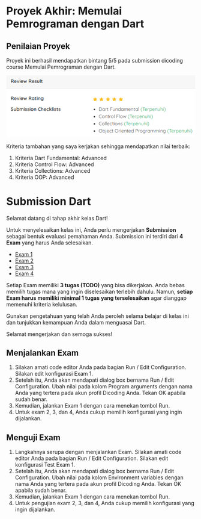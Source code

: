 # Proyek Akhir: Memulai Pemrograman dengan Dart
## Penilaian Proyek
Proyek ini berhasil mendapatkan bintang 5/5 pada submission dicoding course Memulai Pemrograman dengan Dart.

![Penilaian Proyek](README/penilaian_proyek.png)

Kriteria tambahan yang saya kerjakan sehingga mendapatkan nilai terbaik:
1. Kriteria Dart Fundamental: Advanced
2. Kriteria Control Flow: Advanced
3. Kriteria Collections: Advanced
4. Kriteria OOP: Advanced

# Submission Dart

Selamat datang di tahap akhir kelas Dart!

Untuk menyelesaikan kelas ini, Anda perlu mengerjakan **Submission** sebagai bentuk evaluasi pemahaman Anda. Submission ini terdiri dari **4 Exam** yang harus Anda selesaikan.

- [Exam 1](bin/exam1/README%20-%20Exam%201.md)
- [Exam 2](bin/exam2/README%20-%20Exam%202.md)
- [Exam 3](bin/exam3/README%20-%20Exam%203.md)
- [Exam 4](bin/exam4/README%20-%20Exam%204.md)

Setiap Exam memiliki **3 tugas (TODO)** yang bisa dikerjakan. Anda bebas memilih tugas mana yang ingin diselesaikan terlebih dahulu. Namun, **setiap Exam harus memiliki minimal 1 tugas yang terselesaikan** agar dianggap memenuhi kriteria kelulusan.

Gunakan pengetahuan yang telah Anda peroleh selama belajar di kelas ini dan tunjukkan kemampuan Anda dalam menguasai Dart.

Selamat mengerjakan dan semoga sukses!

## Menjalankan Exam
1. Silakan amati code editor Anda pada bagian Run / Edit Configuration. Silakan edit konfigurasi Exam 1.
2. Setelah itu, Anda akan mendapati dialog box bernama Run / Edit Configuration. Ubah nilai pada kolom Program arguments dengan nama Anda yang tertera pada akun profil Dicoding Anda. Tekan OK apabila sudah benar.
3. Kemudian, jalankan Exam 1 dengan cara menekan tombol Run.
4. Untuk exam 2, 3, dan 4, Anda cukup memilih konfigurasi yang ingin dijalankan.

## Menguji Exam
1. Langkahnya serupa dengan menjalankan Exam. Silakan amati code editor Anda pada bagian Run / Edit Configuration. Silakan edit konfigurasi Test Exam 1.
2. Setelah itu, Anda akan mendapati dialog box bernama Run / Edit Configuration. Ubah nilai pada kolom Environment variables dengan nama Anda yang tertera pada akun profil Dicoding Anda. Tekan OK apabila sudah benar.
3. Kemudian, jalankan Exam 1 dengan cara menekan tombol Run.
4. Untuk pengujian exam 2, 3, dan 4, Anda cukup memilih konfigurasi yang ingin dijalankan.